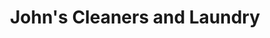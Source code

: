 ---
title: "John's Cleaners and Laundry"
url: /berkeley/johns-cleaners-and-laundry/
shop: laundry
---